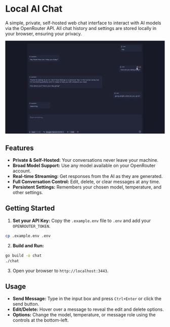 # Local AI Chat

A simple, private, self-hosted web chat interface to interact with AI models via the OpenRouter API. All chat history and settings are stored locally in your browser, ensuring your privacy.

![screenshot](./.github/chat.png)

## Features

* **Private & Self-Hosted:** Your conversations never leave your machine.
* **Broad Model Support:** Use any model available on your OpenRouter account.
* **Real-time Streaming:** Get responses from the AI as they are generated.
* **Full Conversation Control:** Edit, delete, or clear messages at any time.
* **Persistent Settings:** Remembers your chosen model, temperature, and other settings.

## Getting Started

1. **Set your API Key:** Copy the `.example.env` file to `.env` and add your `OPENROUTER_TOKEN`.
```bash
cp .example.env .env
```
2. **Build and Run:**
```bash
go build -o chat
./chat
```
3. Open your browser to `http://localhost:3443`.

## Usage

* **Send Message:** Type in the input box and press `Ctrl+Enter` or click the send button.
* **Edit/Delete:** Hover over a message to reveal the edit and delete options.
* **Options:** Change the model, temperature, or message role using the controls at the bottom-left.